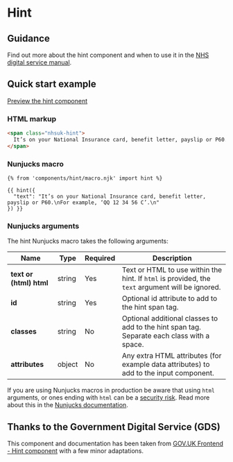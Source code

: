 # Hint

## Guidance

Find out more about the hint component and when to use it in the [NHS digital service manual](https://service-manual.nhs.uk/design-system/components/hint-text).

## Quick start example

[Preview the hint component](https://nhsuk.github.io/nhsuk-frontend/components/hint/index.html)

### HTML markup

```html
<span class="nhsuk-hint">
  It’s on your National Insurance card, benefit letter, payslip or P60. For example, ‘QQ 12 34 56 C’.
</span>
```

### Nunjucks macro

```
{% from 'components/hint/macro.njk' import hint %}

{{ hint({
  "text": "It’s on your National Insurance card, benefit letter, payslip or P60.\nFor example, ‘QQ 12 34 56 C’.\n"
}) }}
```

### Nunjucks arguments

The hint Nunjucks macro takes the following arguments:

| Name                    | Type     | Required  | Description             |
| ------------------------|----------|-----------|-------------------------|
| **text or (html) html** | string   | Yes       | Text or HTML to use within the hint. If `html` is provided, the `text` argument will be ignored. |
| **id**                  | string   | Yes       | Optional id attribute to add to the hint span tag. |
| **classes**             | string   | No        | Optional additional classes to add to the hint span tag. Separate each class with a space. |
| **attributes**          | object   | No        | Any extra HTML attributes (for example data attributes) to add to the input component. |

If you are using Nunjucks macros in production be aware that using `html` arguments, or ones ending with `html` can be a [security risk](https://developer.mozilla.org/en-US/docs/Glossary/Cross-site_scripting). Read more about this in the [Nunjucks documentation](https://mozilla.github.io/nunjucks/api.html#user-defined-templates-warning).

## Thanks to the Government Digital Service (GDS)

This component and documentation has been taken from [GOV.UK Frontend - Hint component](https://github.com/alphagov/govuk-frontend/tree/master/package/components/hint) with a few minor adaptations.
